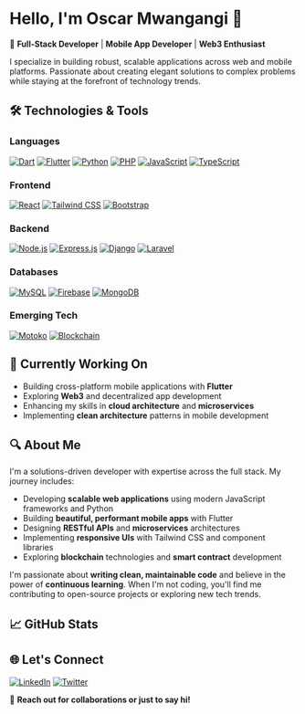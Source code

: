 # Hello, I'm Oscar Mwangangi 👋

🚀 **Full-Stack Developer** | **Mobile App Developer** | **Web3 Enthusiast**

I specialize in building robust, scalable applications across web and mobile platforms. Passionate about creating elegant solutions to complex problems while staying at the forefront of technology trends.

## 🛠️ Technologies & Tools

### Languages
[![Dart](https://img.shields.io/badge/Dart-0175C2?style=for-the-badge&logo=dart&logoColor=white)](https://dart.dev/)
[![Flutter](https://img.shields.io/badge/Flutter-02569B?style=for-the-badge&logo=flutter&logoColor=white)](https://flutter.dev/)
[![Python](https://img.shields.io/badge/Python-3776AB?style=for-the-badge&logo=python&logoColor=white)](https://www.python.org/)
[![PHP](https://img.shields.io/badge/PHP-777BB4?style=for-the-badge&logo=php&logoColor=white)](https://www.php.net/)
[![JavaScript](https://img.shields.io/badge/JavaScript-F7DF1E?style=for-the-badge&logo=javascript&logoColor=black)](https://developer.mozilla.org/en-US/docs/Web/JavaScript)
[![TypeScript](https://img.shields.io/badge/TypeScript-3178C6?style=for-the-badge&logo=typescript&logoColor=white)](https://www.typescriptlang.org/)

### Frontend
[![React](https://img.shields.io/badge/React-61DAFB?style=for-the-badge&logo=react&logoColor=black)](https://reactjs.org/)
[![Tailwind CSS](https://img.shields.io/badge/Tailwind%20CSS-06B6D4?style=for-the-badge&logo=tailwind-css&logoColor=white)](https://tailwindcss.com/)
[![Bootstrap](https://img.shields.io/badge/Bootstrap-7952B3?style=for-the-badge&logo=bootstrap&logoColor=white)](https://getbootstrap.com/)

### Backend
[![Node.js](https://img.shields.io/badge/Node.js-339933?style=for-the-badge&logo=node.js&logoColor=white)](https://nodejs.org/)
[![Express.js](https://img.shields.io/badge/Express.js-000000?style=for-the-badge&logo=express&logoColor=white)](https://expressjs.com/)
[![Django](https://img.shields.io/badge/Django-092E20?style=for-the-badge&logo=django&logoColor=white)](https://www.djangoproject.com/)
[![Laravel](https://img.shields.io/badge/Laravel-FF2D20?style=for-the-badge&logo=laravel&logoColor=white)](https://laravel.com/)

### Databases
[![MySQL](https://img.shields.io/badge/MySQL-4479A1?style=for-the-badge&logo=mysql&logoColor=white)](https://www.mysql.com/)
[![Firebase](https://img.shields.io/badge/Firebase-FFCA28?style=for-the-badge&logo=firebase&logoColor=black)](https://firebase.google.com/)
[![MongoDB](https://img.shields.io/badge/MongoDB-47A248?style=for-the-badge&logo=mongodb&logoColor=white)](https://www.mongodb.com/)

### Emerging Tech
[![Motoko](https://img.shields.io/badge/Motoko-DFINITY-29abe2?style=for-the-badge&logo=data:image/svg+xml;base64,PHN2ZyB4bWxucz0iaHR0cDovL3d3dy53My5vcmcvMjAwMC9zdmciIHZpZXdCb3g9IjAgMCAyNTAgMjUwIj48cGF0aCBmaWxsPSIjZmZmIiBkPSJNMTI1IDBDNTYgMCAwIDU2IDAgMTI1czU2IDEyNSAxMjUgMTI1IDEyNS01NiAxMjUtMTI1LTU2LTEyNS0xMjUtMTI1eiIvPjxwYXRoIGZpbGw9IiMyOWFiZTIiIGQ9Ik0xMjUgMjI1Yy01NSAwLTEwMC00NS0xMDAtMTAwczQ1LTEwMCAxMDAtMTAwIDEwMCA0NSAxMDAgMTAwLTQ1IDEwMC0xMDAgMTAwem0wLTE3NWMtNDEgMC03NSA3NS03NSA3NXMzNCA3NSA3NSA3NSA3NS0zNCA3NS03NS0zNC03NS03NS03NXoiLz48L3N2Zz4=)](https://internetcomputer.org/)
[![Blockchain](https://img.shields.io/badge/Blockchain-121D33?style=for-the-badge&logo=blockchain-dot-com&logoColor=white)](https://en.wikipedia.org/wiki/Blockchain)

## 📌 Currently Working On

- Building cross-platform mobile applications with **Flutter**
- Exploring **Web3** and decentralized app development
- Enhancing my skills in **cloud architecture** and **microservices**
- Implementing **clean architecture** patterns in mobile development

## 🔍 About Me

I'm a solutions-driven developer with expertise across the full stack. My journey includes:

- Developing **scalable web applications** using modern JavaScript frameworks and Python
- Building **beautiful, performant mobile apps** with Flutter
- Designing **RESTful APIs** and **microservices** architectures
- Implementing **responsive UIs** with Tailwind CSS and component libraries
- Exploring **blockchain** technologies and **smart contract** development

I'm passionate about **writing clean, maintainable code** and believe in the power of **continuous learning**. When I'm not coding, you'll find me contributing to open-source projects or exploring new tech trends.

## 📈 GitHub Stats


## 🌐 Let's Connect

[![LinkedIn](https://img.shields.io/badge/LinkedIn-0077B5?style=for-the-badge&logo=linkedin&logoColor=white)](https://www.linkedin.com/in/oscar-m-57a622324/)
[![Twitter](https://img.shields.io/badge/Twitter-1DA1F2?style=for-the-badge&logo=twitter&logoColor=white)](https://twitter.com/yourhandle)


💌 **Reach out for collaborations or just to say hi!**
